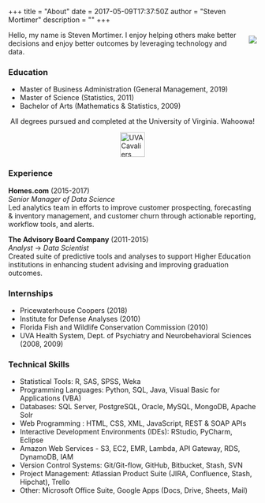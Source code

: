 +++
title = "About"
date = 2017-05-09T17:37:50Z
author = "Steven Mortimer"
description = ""
+++

<img src="/img/headshot.jpg" style="float:right;margin-top:10px;margin-bottom:0px;margin-left:20px;margin-right:0px;border-radius:0px;" /> 
Hello, my name is Steven Mortimer. I enjoy helping others make better decisions and enjoy better outcomes by leveraging technology and data.
 
### Education

 - Master of Business Administration (General Management, 2019)
 - Master of Science (Statistics, 2011)
 - Bachelor of Arts (Mathematics & Statistics, 2009)

<p style="text-align:center;">All degrees pursued and completed at the University of Virginia. Wahoowa!</p>
<img src="/img/uvalogo.png" alt="UVA Cavaliers Logo" style="display:block;margin:auto;height:50px;">

### Experience

**Homes.com** (2015-2017)</br>
*Senior Manager of Data Science*</br>
Led analytics team in efforts to improve customer prospecting, forecasting & 
inventory management, and customer churn through actionable reporting, workflow 
tools, and alerts.

**The Advisory Board Company** (2011-2015)</br>
*Analyst* &#x2192; *Data Scientist*</br>
Created suite of predictive tools and analyses to support Higher Education 
institutions in enhancing student advising and improving graduation outcomes.

### Internships

 - Pricewaterhouse Coopers (2018)
 - Institute for Defense Analyses (2010)
 - Florida Fish and Wildlife Conservation Commission (2010)
 - UVA Health System, Dept. of Psychiatry and Neurobehavioral Sciences (2008, 2009)

### Technical Skills

  - Statistical Tools: R, SAS, SPSS, Weka
  - Programming Languages: Python, SQL, Java, Visual Basic for Applications (VBA)
  - Databases: SQL Server, PostgreSQL, Oracle, MySQL, MongoDB, Apache Solr
  - Web Programming : HTML, CSS, XML, JavaScript, REST & SOAP APIs
  - Interactive Development Environments (IDEs): RStudio, PyCharm, Eclipse
  - Amazon Web Services - S3, EC2, EMR, Lambda, API Gateway, RDS, DynamoDB, IAM
  - Version Control Systems: Git/Git-flow, GitHub, Bitbucket, Stash, SVN
  - Project Management: Atlassian Product Suite (JIRA, Confluence, Stash, Hipchat), Trello
  - Other: Microsoft Office Suite, Google Apps (Docs, Drive, Sheets, Mail)
